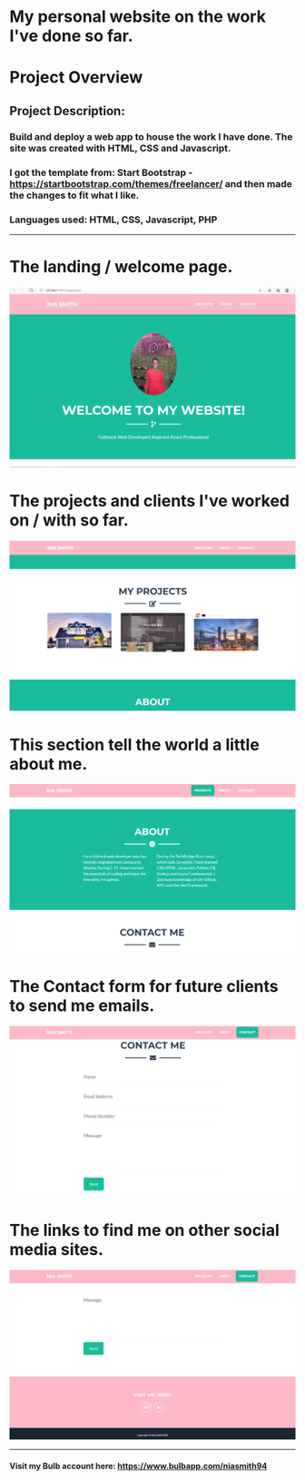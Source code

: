 # My personal website on the work I've done so far.

# Project Overview

## Project Description:

### Build and deploy a web app to house the work I have done. The site was created with HTML, CSS and Javascript.
### I got the template from: Start Bootstrap - https://startbootstrap.com/themes/freelancer/ and then made the changes to fit what I like.
 
### Languages used: HTML, CSS, Javascript, PHP
 **************************************
# The landing / welcome page.
![](image-1.png)

# The projects and clients I've worked on / with so far.
![](image-2.png)

# This section tell the world a little about me.
![](image-3.png)

# The Contact form for future clients to send me emails.
![](image-4.png)


# The links to find me on other social media sites.
![](image-5.png)


***************************************
#### Visit my Bulb account here: https://www.bulbapp.com/niasmith94

